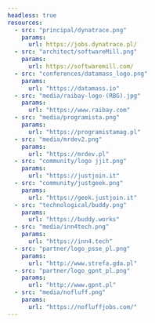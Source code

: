```yaml
---
headless: true
resources:
  - src: "principal/dynatrace.png"
    params:
      url: https://jobs.dynatrace.pl/
  - src: "architect/softwareMill.png"
    params:
      url: https://softwaremill.com/
  - src: "conferences/datamass_logo.png"
    params:
      url: "https://datamass.io"
  - src: "media/raibay-logo-(RBG).jpg"
    params:
      url: "https://www.raibay.com"
  - src: "media/programista.png"
    params:
      url: "https://programistamag.pl"
  - src: "media/mrdev2.png"
    params:
      url: "https://mrdev.pl"
  - src: "community/logo jjit.png"
    params:
      url: "https://justjoin.it"
  - src: "community/justgeek.png"
    params:
      url: "https://geek.justjoin.it"
  - src: "technological/buddy.png"
    params:
      url: "https://buddy.works"
  - src: "media/inn4tech.png"
    params:
      url: "https://inn4.tech"
  - src: "partner/logo_psse_pl.png"
    params:
      url: "http://www.strefa.gda.pl"
  - src: "partner/logo_gpnt_pl.png"
    params:
      url: "http://www.gpnt.pl"
  - src: "media/nofluff.png"
    params:
      url: "https://nofluffjobs.com/"
---
```

